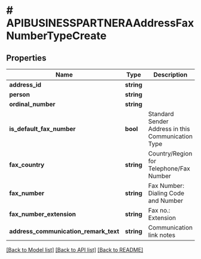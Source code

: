# # APIBUSINESSPARTNERAAddressFaxNumberTypeCreate

## Properties

Name | Type | Description | Notes
------------ | ------------- | ------------- | -------------
**address_id** | **string** |  |
**person** | **string** |  |
**ordinal_number** | **string** |  |
**is_default_fax_number** | **bool** | Standard Sender Address in this Communication Type | [optional]
**fax_country** | **string** | Country/Region for Telephone/Fax Number | [optional]
**fax_number** | **string** | Fax Number: Dialing Code and Number | [optional]
**fax_number_extension** | **string** | Fax no.: Extension | [optional]
**address_communication_remark_text** | **string** | Communication link notes | [optional]

[[Back to Model list]](../../README.md#models) [[Back to API list]](../../README.md#endpoints) [[Back to README]](../../README.md)
